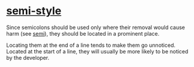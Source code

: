[semi-style](https://eslint.org/docs/rules/semi-style)
======================================================
Since semicolons should be used only where their removal would cause harm (see [semi](semi.md)), they should be located in a prominent place.

Locating them at the end of a line tends to make them go unnoticed. Located at the start of a line, they will usually be more likely to be noticed by the developer.
